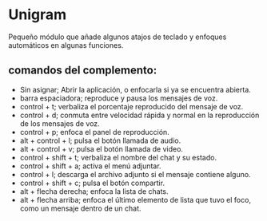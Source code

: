 # Unigram
Pequeño módulo que añade algunos atajos de teclado y enfoques automáticos en algunas funciones.

## comandos del complemento:

* Sin asignar; Abrir la aplicación, o enfocarla si ya se encuentra abierta.
* barra espaciadora; reproduce y pausa los mensajes de voz.
* control + t; verbaliza el porcentaje reproducido del mensaje de voz.
* control + d; conmuta entre velocidad rápida y normal en la reproducción de los mensajes de voz.
* control + p; enfoca el panel de reproducción.
* alt + control + l; pulsa el botón llamada de audio.
* alt + control + v; pulsa el botón llamada de video.
* control + shift + t; verbaliza el nombre del chat y su estado.
* control + shift + a; activa el menú adjuntar.
* control + l; descarga el archivo adjunto si el mensaje contiene alguno.
* control + shift + c; pulsa el botón compartir.
* alt + flecha derecha; enfoca la lista de chats.
* alt + flecha arriba; enfoca el último elemento de lista que tuvo el foco, como un mensaje dentro de un chat.
